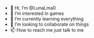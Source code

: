 - 👋 Hi, I’m @LunaLma0
- 👀 I’m interested in games
- 🌱 I’m currently learning everything
- 💞️ I’m looking to collaborate on things
- 📫 How to reach me just talk to me

<!---
LunaLma0/LunaLma0 is a ✨ special ✨ repository because its `README.md` (this file) appears on your GitHub profile.
You can click the Preview link to take a look at your changes.
--->
